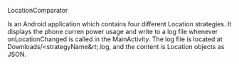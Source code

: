 LocationComparator

Is an Android application which contains four different Location strategies. It displays the phone curren power usage
and write to a log file whenever onLocationChanged is called in the MainActivity.
The log file is located at Downloads/&lt;strategyName&rt;.log, and the content is Location objects as JSON. 
